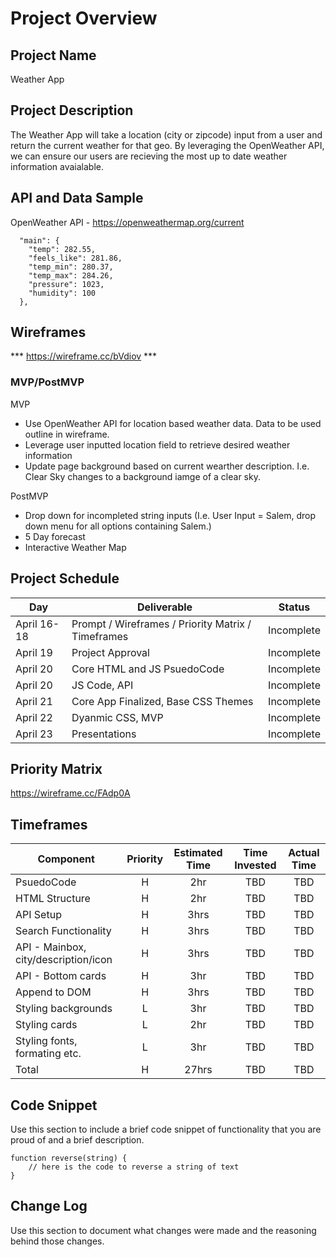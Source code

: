 # Project Overview

## Project Name

Weather App

## Project Description

The Weather App will take a location (city or zipcode) input from a user and return the current weather for that geo.  By leveraging the OpenWeather API, we can ensure our users are recieving the most up to date weather information avaialable. 

## API and Data Sample

OpenWeather API - https://openweathermap.org/current
```
  "main": {
    "temp": 282.55,
    "feels_like": 281.86,
    "temp_min": 280.37,
    "temp_max": 284.26,
    "pressure": 1023,
    "humidity": 100
  },
  ```

## Wireframes

*** https://wireframe.cc/bVdiov ***

### MVP/PostMVP

MVP
- Use OpenWeather API for location based weather data. Data to be used outline in wireframe. 
- Leverage user inputted location field to retrieve desired weather information
- Update page background based on current wearther description.  I.e.  Clear Sky changes to a background iamge of a clear sky.

PostMVP
- Drop down for incompleted string inputs (I.e. User Input = Salem, drop down menu for all options containing Salem.)
- 5 Day forecast
- Interactive Weather Map

## Project Schedule

|  Day | Deliverable | Status
|---|---| ---|
|April 16-18| Prompt / Wireframes / Priority Matrix / Timeframes | Incomplete
|April 19| Project Approval | Incomplete
|April 20| Core HTML and JS PsuedoCode | Incomplete
|April 20| JS Code, API | Incomplete
|April 21| Core App Finalized, Base CSS Themes  | Incomplete
|April 22| Dyanmic CSS, MVP | Incomplete
|April 23| Presentations | Incomplete

## Priority Matrix

https://wireframe.cc/FAdp0A

## Timeframes

| Component | Priority | Estimated Time | Time Invested | Actual Time |
| --- | :---: |  :---: | :---: | :---: |
| PsuedoCode | H | 2hr| TBD | TBD |
| HTML Structure | H | 2hr| TBD | TBD |
| API Setup | H | 3hrs | TBD | TBD |
| Search Functionality | H | 3hrs| TBD | TBD |
| API - Mainbox, city/description/icon | H | 3hrs| TBD | TBD |
| API - Bottom cards | H | 3hr| TBD | TBD |
| Append to DOM | H | 3hrs| TBD | TBD |
| Styling backgrounds | L | 3hr| TBD | TBD |
| Styling cards | L | 2hr| TBD | TBD |
| Styling fonts, formating etc. | L | 3hr| TBD | TBD |
| Total | H | 27hrs| TBD | TBD |

## Code Snippet

Use this section to include a brief code snippet of functionality that you are proud of and a brief description.  

```
function reverse(string) {
	// here is the code to reverse a string of text
}
```

## Change Log
 Use this section to document what changes were made and the reasoning behind those changes.  
